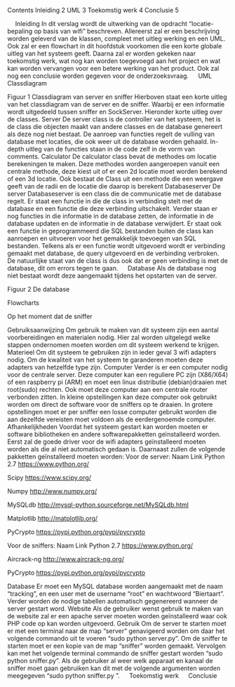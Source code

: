 Contents
Inleiding	2
UML	3
Toekomstig werk	4
Conclusie	5

 
Inleiding
In dit verslag wordt de uitwerking van de opdracht “locatie-bepaling op basis van wifi” beschreven. Allereerst zal er een beschrijving worden geleverd van de klassen, compleet met uitleg werking en een UML. Ook zal er een flowchart in dit hoofdstuk voorkomen die een korte globale uitleg van het systeem geeft. Daarna zal er worden gekeken naar toekomstig werk, wat nog kan worden toegevoegd aan het project en wat kan worden vervangen voor een betere werking van het product. Ook zal nog een conclusie worden gegeven voor de onderzoeksvraag. 
 
UML
Classdiagram
 
Figuur 1 Classdiagram van server en sniffer
Hierboven staat een korte uitleg van het classdiagram van de server en de sniffer. Waarbij er een informatie wordt uitgedeeld tussen sniffer en SockServer. Hieronder korte uitleg over de classes.
Server
De server class is de controller van het systeem, het is de class die objecten maakt van andere classes en de database genereert als deze nog niet bestaat. De aanroep van functies regelt de vulling van database met locaties, die ook weer uit de database worden gehaald. In-depth uitleg van de functies staan in de code zelf in de vorm van comments.
Calculator
De calculator class bevat de methodes om locatie berekeningen te maken. Deze methodes worden aangeroepen vanuit een centrale methode, deze kiest uit of er een 2d locatie moet worden berekend of een 3d locatie. Ook bestaat de Class uit een methode die een weergave geeft van de radii en de locatie die daarop is berekent
Databaseserver
De server Databaseserver is een class die de communicatie met de database regelt. Er staat een functie in die de class in verbinding stelt met de database en een functie die deze verbinding uitschakelt. Verder staan er nog functies in die informatie in de database zetten, de informatie in de database updaten en de informatie in de database verwijdert. Er staat ook een functie in geprogrammeerd die SQL bestanden buiten de class kan aanroepen en uitvoeren voor het gemakkelijk toevoegen van SQL bestanden. Telkens als er een functie wordt uitgevoerd wordt er verbinding gemaakt met database, de query uitgevoerd en de verbinding verbroken. De natuurlijke staat van de class is dus ook dat er geen verbinding is met de database, dit om errors tegen te gaan.
 
Database
Als de database nog niet bestaat wordt deze aangemaakt tijdens het opstarten van de server.
 
Figuur 2 De database 

Flowcharts
 
Op het moment dat de sniffer
 
Gebruiksaanwijzing
Om gebruik te maken van dit systeem zijn een aantal voorbereidingen en materialen nodig. Hier zal worden uitgelegd welke stappen ondernomen moeten worden om dit systeem werkend te krijgen.
Materieel
Om dit systeem te gebruiken zijn in ieder geval 3 wifi adapters nodig. Om de kwaliteit van het systeem te garanderen moeten deze adapters van hetzelfde type zijn. 
Computer
Verder is er een computer nodig voor de centrale server. Deze computer kan een reguliere PC zijn (X86/X64) of een raspberry pi (ARM) en moet een linux distributie (debian)draaien met root(sudo) rechten. Ook moet deze computer aan een centrale router verbonden zitten. In kleine opstellingen kan deze computer ook gebruikt worden om direct de software voor de sniffers op te draaien. In grotere opstellingen moet er per sniffer een losse computer gebruikt worden die aan dezelfde vereisten moet voldoen als de eerdergenoemde computer.
Afhankelijkheden
Voordat het systeem gestart kan worden moeten er software bibliotheken en andere softwarepakketten geïnstalleerd worden. Eerst zal de goede driver voor de wifi adapters geïnstalleerd moeten worden als die al niet automatisch gedaan is. Daarnaast zullen de volgende pakketten geïnstalleerd moeten worden:
Voor de server:
Naam	Link
Python 2.7	https://www.python.org/

Scipy	https://www.scipy.org/

Numpy	http://www.numpy.org/

MySQLdb	http://mysql-python.sourceforge.net/MySQLdb.html

Matplotlib	http://matplotlib.org/

PyCrypto	https://pypi.python.org/pypi/pycrypto


Voor de sniffers:
Naam	Link
Python 2.7	https://www.python.org/

Aircrack-ng	http://www.aircrack-ng.org/

PyCrypto	https://pypi.python.org/pypi/pycrypto


Database
Er moet een MySQL database worden aangemaakt met de naam “tracking”, en een user met de username “root” en wachtwoord “Biertaart”. Verder worden de nodige tabellen automatisch gegenereerd wanneer de server gestart word.
Website
Als de gebruiker wenst gebruik te maken van de website zal er een apache server moeten worden geïnstalleerd waar ook PHP code op kan worden uitgevoerd.
Gebruik
Om de server te starten moet er met een terminal naar de map “server” genavigeerd worden om daar het volgende commando uit te voeren “sudo python server.py”.
Om de sniffer te starten moet er een kopie van de map “sniffer” worden gemaakt. Vervolgen kan met het volgende terminal commando de sniffer gestart worden “sudo python sniffer.py”. Als de gebruiker al weer welk apparaat en kanaal de sniffer moet gaan gebruiken kan dit met de volgende argumenten worden meegegeven “sudo python sniffer.py <device> <channel>”.
 
Toekomstig werk
 
Conclusie


